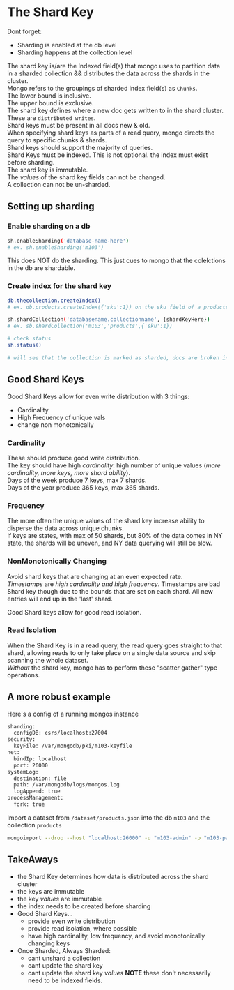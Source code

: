 # The Shard Key
Dont forget:
- Sharding is enabled at the db level
- Sharding happens at the collection level

The shard key is/are the Indexed field(s) that mongo uses to partition data in a sharded collection && distributes the data across the shards in the cluster.  
Mongo refers to the groupings of sharded index field(s) as `Chunks`.  
The lower bound is inclusive.  
The upper bound is exclusive.  
The shard key defines where a new doc gets written to in the shard cluster. These are `distributed writes`.  
Shard keys must be present in all docs new & old.  
When specifying shard keys as parts of a read query, mongo directs the query to specific chunks & shards.  
Shard keys should support the majority of queries.  
Shard Keys must be indexed. This is not optional. the index must exist before sharding.  
The shard key is immutable.  
The _values_ of the shard key fields can not be changed.  
A collection can not be un-sharded.  

## Setting up sharding  
### Enable sharding on a db
```bash
sh.enableSharding('database-name-here')
# ex. sh.enableSharding('m103')
```
This does NOT do the sharding. This just cues to mongo that the colelctions in the db are shardable.  

### Create index for the shard key
```bash
db.thecollection.createIndex()
# ex. db.products.createIndex({'sku':1}) on the sku field of a products collection
```  

```bash
sh.shardCollection('databasename.collectionname', {shardKeyHere})
# ex. sb.shardCollection('m103','products',{'sku':1})
```

```bash
# check status
sh.status()

# will see that the collection is marked as sharded, docs are broken into chunks, and can see ranges of vals in each chunk
```
## Good Shard Keys
Good Shard Keys allow for even write distribution with 3 things:  
- Cardinality
- High Frequency of unique vals
- change non monotonically

### Cardinality
These should produce good write distribution.  
The key should have high *cardinality*: high number of unique values (_more cardinality, more keys, more shard ability_).  
Days of the week produce 7 keys, max 7 shards.  
Days of the year produce 365 keys, max 365 shards.  

### Frequency 
The more often the unique values of the shard key increase ability to disperse the data across unique chunks.  
If keys are states, with max of 50 shards, but 80% of the data comes in NY state, the shards will be uneven, and NY data querying will still be slow.  

### NonMonotonically Changing
Avoid shard keys that are changing at an even expected rate.  
_Timestamps_ are _high cardinality and high frequency_. Timestamps are bad Shard key though due to the bounds that are set on each shard. All new entries will end up in the 'last' shard.  

Good Shard keys allow for good read isolation.  
### Read Isolation
When the Shard Key is in a read query, the read query goes straight to that shard, allowing reads to only take place on a single data source and skip scanning the whole dataset.  
_Without_ the shard key, mongo has to perform these "scatter gather" type operations.  

## A more robust example
Here's a config of a running mongos instance
```bash
sharding:
  configDB: csrs/localhost:27004
security:
  keyFile: /var/mongodb/pki/m103-keyfile
net:
  bindIp: localhost
  port: 26000
systemLog:
  destination: file
  path: /var/mongodb/logs/mongos.log
  logAppend: true
processManagement:
  fork: true
```
Import a dataset from `/dataset/products.json` into the db `m103` and the collection `products`
```bash
mongoimport --drop --host "localhost:26000" -u "m103-admin" -p "m103-pass" --authenticationDatabase "admin" --db "m103" -c "products" /dataset/products.json
```

## TakeAways
- the Shard Key determines how data is distributed across the shard cluster
- the keys are immutable
- the key _values_ are immutable
- the index needs to be created before sharding
- Good Shard Keys...
  - provide even write distribution
  - provide read isolation, where possible
  - have high cardinality, low frequency, and avoid monotonically changing keys
- Once Sharded, Always Sharded:
  - cant unshard a collection
  - cant update the shard key
  - cant update the shard key _values_
**NOTE** these don't necessarily need to be indexed fields.  